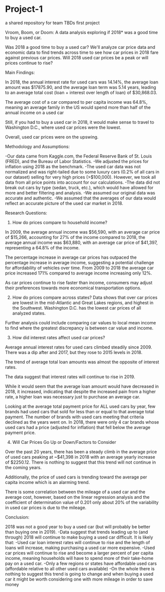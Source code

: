 # Project-1
a shared repository for team TBDs first project

Vroom, Boom, or Doom: A data analysis exploring if 2018* was a good time to buy a used car.

Was 2018 a good time to buy a used car? We'll analyze car price data and economic data to find trends across time to see how car prices in 2018 fare against previous car prices. Will 2018 used car prices be a peak or will prices continue to rise?

Main Findings:

In 2018, the annual interest rate for used cars was 14.14%, the average loan amount was $17875.90, and the average loan term was 5.14 years, leading to an average total cost (loan + interest over length of loan) of $30,868.03.

The average cost of a car compared to per capita income was 64.8%, meaning an average family in the US would spend more than half of the annual income on a used car

Still, if you had to buy a used car in 2018, it would make sense to travel to Washington D.C., where used car prices were the lowest.

Overall, used car prices were on the upswing.

Methodology and Assumptions:

-Our data came from Kaggle.com, the Federal Reserve Bank of St. Louis (FRED), and the Bureau of Labor Statistics.
-We adjusted the prices for inflation using 2018 as the benchmark.
-The used car data was not normalized and was right-tailed due to some luxury cars (0.2% of all cars in our dataset) selling for very high prices (>$100,000). However, we took all data from all price points into account for our calculations.
-The data did not break out cars by type (sedan, truck, etc.), which would have allowed for more and better filtering and analysis.
-We assumed our original data was accurate and authentic.
-We assumed that the averages of our data would reflect an accurate picture of the used car market in 2018.

Research Questions:
1. How do prices compare to household income?

In 2009, the average annual income was $56,590, with an average car price of $15,266, accounting for 27% of the income compared to 2018, the average annual income was $63,880, with an average car price of $41,397, representing a 64.8% of the income.

The percentage increase in average car prices has outpaced the percentage increase in average income, suggesting a potential challenge for affordability of vehicles over time. From 2009 to 2018 the average car price increased 171% compared to average income increasing only 12%.

As car prices continue to rise faster than income, consumers may adjust their preferences towards more economical transportation options.

2. How do prices compare across states?
Data shows that over car prices are lowest in the mid-Atlantic and  Great Lakes regions, and highest in the Southwest. Washington D.C. has the lowest car prices of all analyzed states.
 
Further analysis could include  comparing car values to local mean income to find where the greatest discrepancy is between car value and income.

3. How did interest rates affect used car prices?

Average annual interest rates for used cars climbed steadily since 2009. There was a dip after and 2017, but they rose to 2015 levels in 2018.

The trend of average total loan amounts was almost the opposite of interest rates.

The data suggest that interest rates will continue to rise in 2019.

While it would seem that the average loan amount would have decreased in 2018, it increased, indicating that despite the increased pain from a higher rate, a higher loan was necessary just to purchase an average car.

Looking at the average total payment price for ALL used cars by year, few brands had used cars that sold for less than or equal to that average total payment. The number of brands with used cars meeting that criteria declined as the years went on. In 2018, there were only 4 car brands whose used cars had a price (adjusted for inflation) that fell below the average payment price.

4. Will Car Prices Go Up or Down/Factors to Consider

Over the past 20 years, there has been a steady climb in the average price of used cars peaking at ~$41,398 in 2018 with an average yearly increase of $2250.12. There is nothing to suggest that this trend will not continue in the coming years.

Additionally, the price of used cars is trending toward the average per capita income which is an alarming trend.

There is some correlation between the mileage of a used car and the average cost, however, based on the linear regression analysis and the coefficient of determination value of 0.201 only about 20% of the variability in used car prices is due to the mileage.

Conclusion:

2018 was not a good year to buy a used car (but will probably be better than buying one in 2019).
-Data suggest that trends leading up to (and through) 2018 will continue to make buying a used car difficult. It is likely that:
-Used car loan interest rates will continue to rise and the length of loans will increase, making purchasing a used car more expensive.
-Used car prices will continue to rise and become a larger percent of per capita income, meaning households will have to spend more of their take-home pay on a used car.
-Only a few regions or states have affordable used cars (affordable relative to all other used cars available)
-On the whole there is nothing to suggest this trend is going to change and when buying a used car it might be worth considering one with more mileage in order to save money

